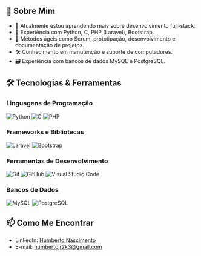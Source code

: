 


## 🚀 Sobre Mim
- 🌱 Atualmente estou aprendendo mais sobre desenvolvimento full-stack.
- 🔭 Experiência com Python, C, PHP (Laravel), Bootstrap.
- 💼 Métodos ágeis como Scrum, prototipação, desenvolvimento e documentação de projetos.
- 🛠️ Conhecimento em manutenção e suporte de computadores.
- 🗃️ Experiência com bancos de dados MySQL e PostgreSQL.

## 🛠️ Tecnologias & Ferramentas

### Linguagens de Programação
![Python](https://img.shields.io/badge/-Python-333?style=flat&logo=python)
![C](https://img.shields.io/badge/-C-333?style=flat&logo=c)
![PHP](https://img.shields.io/badge/-PHP-333?style=flat&logo=php)

### Frameworks e Bibliotecas
![Laravel](https://img.shields.io/badge/-Laravel-333?style=flat&logo=laravel)
![Bootstrap](https://img.shields.io/badge/-Bootstrap-333?style=flat&logo=bootstrap)

### Ferramentas de Desenvolvimento
![Git](https://img.shields.io/badge/-Git-333?style=flat&logo=git)
![GitHub](https://img.shields.io/badge/-GitHub-333?style=flat&logo=github)
![Visual Studio Code](https://img.shields.io/badge/-VSCode-333?style=flat&logo=visual-studio-code)

### Bancos de Dados
![MySQL](https://img.shields.io/badge/-MySQL-333?style=flat&logo=mysql)
![PostgreSQL](https://img.shields.io/badge/-PostgreSQL-333?style=flat&logo=postgresql)


## 📫 Como Me Encontrar
- LinkedIn: [Humberto Nascimento](linkedin.com/in/humberto-nascimento-a41088245)
- E-mail: [humbertojr2k3@gmail.com](mailto:humbertojr2k3@gmail.com)


